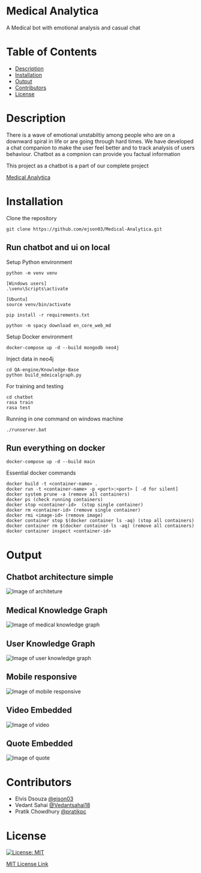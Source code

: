 # Medical Analytica
A Medical bot with emotional analysis and casual chat

# Table of Contents

* [Description](https://github.com/ejson03/Medical-Chatbot#description)
* [Installation](https://github.com/ejson03/Medical-Chatbot#installation)
* [Output](https://github.com/ejson03/Medical-Chatbot#output)
* [Contributors](https://github.com/ejson03/Medical-Chatbot#contributors)
* [License](https://github.com/ejson03/Medical-Chatbot#license)

# Description

There is a wave of emotional unstabiltiy among people who are on a downward spiral in life or are going through hard times. We have developed a chat companion to make the user feel better and to track analysis of users behaviour. Chatbot as a compnion can provide you factual information

This project as a chatbot is a part of our complete project 

[Medical Analytica](https://github.com/ejson03/Medical-Analytica)

# Installation

Clone the repository
```
git clone https://github.com/ejson03/Medical-Analytica.git
```

## Run chatbot and ui on local
Setup Python environment
```
python -m venv venv

[Windows users]
.\venv\Scripts\activate

[Ubuntu]
source venv/bin/activate

pip install -r requirements.txt

python -m spacy download en_core_web_md
```

Setup Docker environment
```
docker-compose up -d --build mongodb neo4j
```

Inject data in neo4j
```
cd QA-engine/Knowledge-Base
python build_mdeicalgraph.py
```

For training and testing
```
cd chatbot
rasa train
rasa test
```

Running in one command on windows machine
```
./runserver.bat
```

## Run everything on docker

```
docker-compose up -d --build main
```


Essential docker commands
```
docker build -t <container-name> .
docker run -t <container-name> -p <port>:<port> [ -d for silent]
docker system prune -a (remove all containers)
docker ps (check running containers)
docker stop <container-id>  (stop single container)
docker rm <container-id> (remove single container)
docker rmi <image-id> (remove image)
docker container stop $(docker container ls -aq) (stop all containers)
docker container rm $(docker container ls -aq) (remove all containers)
docker container inspect <container-id>
```
# Output

## Chatbot architecture simple
![Image of architeture](docs/architecture.png)

## Medical Knowledge Graph
![Image of medical knowledge graph](docs/kb.png)

## User Knowledge Graph
![Image of user knowledge graph](docs/ukb.png)

## Mobile responsive
![Image of mobile responsive](docs/mobile-responsive.png)

## Video Embedded
![Image of video](docs/youtube.png)

## Quote Embedded
![Image of quote](docs/quote.png)

# Contributors

* Elvis Dsouza [@ejson03](https://github.com/ejson03)
* Vedant Sahai [@Vedantsahai18](https://github.com/Vedantsahai18)
* Pratik Chowdhury [@pratikpc](https://github.com/pratikpc)

# License

[![License: MIT](https://img.shields.io/badge/License-MIT-yellow.svg)](https://opensource.org/licenses/MIT)

[MIT License Link](https://github.com/ejson03/Medical-Analytica/blob/master/LICENSE)


